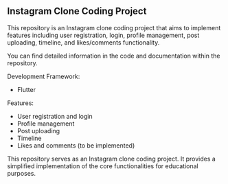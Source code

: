 ## Instagram Clone Coding Project

This repository is an Instagram clone coding project that aims to implement features including user registration, login, profile management, post uploading, timeline, and likes/comments functionality.

You can find detailed information in the code and documentation within the repository.

Development Framework:
- Flutter

Features:
- User registration and login
- Profile management
- Post uploading
- Timeline
- Likes and comments
(to be implemented)

This repository serves as an Instagram clone coding project. 
It provides a simplified implementation of the core functionalities for educational purposes. 

